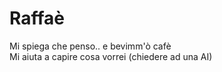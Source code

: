 # Raffaè
Mi spiega che penso.. e bevimm'ò cafè   
Mi aiuta a capire cosa vorrei (chiedere ad una AI)
